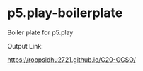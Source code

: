 # p5.play-boilerplate
Boiler plate for p5.play

Output Link:

https://roopsidhu2721.github.io/C20-GCSO/

